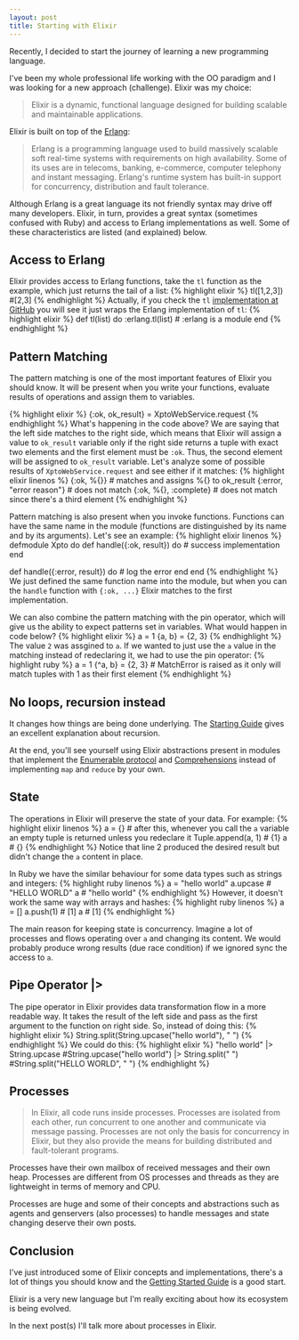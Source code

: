 ```yaml
---
layout: post
title: Starting with Elixir
---
```

Recently, I decided to start the journey of learning a new programming language.

I've been my whole professional life working with the OO paradigm and I was looking for a new approach (challenge). Elixir was my choice:

<blockquote>Elixir is a dynamic, functional language designed for building scalable and maintainable applications.</blockquote>

Elixir is built on top of the [Erlang](https://www.erlang.org/):

<blockquote>Erlang is a programming language used to build massively scalable soft real-time systems with requirements on high availability. Some of its uses are in telecoms, banking, e-commerce, computer telephony and instant messaging. Erlang's runtime system has built-in support for concurrency, distribution and fault tolerance.</blockquote>

Although Erlang is a great language its not friendly syntax may drive off many developers.
Elixir, in turn, provides a great syntax (sometimes confused with Ruby) and access to Erlang implementations as well. Some of these characteristics are listed (and explained) below.

## Access to Erlang
Elixir provides access to Erlang functions, take the `tl` function as the example, which just returns the tail of a list:
{% highlight elixir %}
tl([1,2,3]) #[2,3]
{% endhighlight %}
Actually, if you check the `tl` [implementation at GitHub](https://github.com/elixir-lang/elixir/blob/v1.0.5/lib/elixir/lib/kernel.ex#L715-L717) you will see it just wraps the Erlang implementation of `tl`:
{% highlight elixir %}
def tl(list) do
  :erlang.tl(list) # :erlang is a module
end
{% endhighlight %}

## Pattern Matching
The pattern matching is one of the most important features of Elixir you should know. It will be present when you write your functions, evaluate results of operations and assign them to variables.

{% highlight elixir %}
{:ok, ok_result} = XptoWebService.request
{% endhighlight %}
What's happening in the code above? We are saying that the left side matches to the right side, which means that Elixir will assign a value to `ok_result` variable only if the right side returns a tuple with exact two elements and the first element must be `:ok`. Thus, the second element will be assigned to `ok_result` variable. Let's analyze some of possible results of `XptoWebService.request` and see either if it matches:
{% highlight elixir linenos %}
{:ok, %{}} # matches and assigns %{} to ok_result
{:error, "error reason"} # does not match
{:ok, %{}, :complete} # does not match since there's a third element
{% endhighlight %}

Pattern matching is also present when you invoke functions. Functions can have the same name in the module (functions are distinguished by its name and by its arguments). Let's see an example:
{% highlight elixir linenos %}
defmodule Xpto do
  def handle({:ok, result}) do
    # success implementation
  end

  def handle({:error, result}) do
    # log the error
  end
end
{% endhighlight %}
We just defined the same function name into the module, but when you can the `handle` function with `{:ok, ...}` Elixir matches to the first implementation.

We can also combine the pattern matching with the pin operator, which will give us the ability to expect patterns set in variables.
What would happen in code below?
{% highlight elixir %}
a = 1
{a, b} = {2, 3}
{% endhighlight %}
The value `2` was assgined to `a`. If we wanted to just use the `a` value in the matching instead of redeclaring it, we had to use the pin operator:
{% highlight ruby %}
a = 1
{^a, b} = {2, 3} # MatchError is raised as it only will match tuples with 1 as their first element
{% endhighlight %}

## No loops, recursion instead
It changes how things are being done underlying. The [Starting Guide](http://elixir-lang.org/getting-started/recursion.html) gives an excellent explanation about recursion.

At the end, you'll see yourself using Elixir abstractions present in modules that implement the [Enumerable protocol](http://elixir-lang.org/docs/v1.0/elixir/Enumerable.html) and [Comprehensions](http://elixir-lang.org/getting-started/comprehensions.html) instead of implementing `map` and `reduce` by your own.

## State
The operations in Elixir will preserve the state of your data. For example:
{% highlight elixir linenos %}
a = {} # after this, whenever you call the `a` variable an empty tuple is returned unless you redeclare it
Tuple.append(a, 1) # {1}
a # {}
{% endhighlight %}
Notice that line 2 produced the desired result but didn't change the `a` content in place.

In Ruby we have the similar behaviour for some data types such as strings and integers:
{% highlight ruby linenos %}
a = "hello world"
a.upcase # "HELLO WORLD"
a # "hello world"
{% endhighlight %}
However, it doesn't work the same way with arrays and hashes:
{% highlight ruby linenos %}
a = []
a.push(1) # [1]
a # [1]
{% endhighlight %}

The main reason for keeping state is concurrency. Imagine a lot of processes and flows operating over `a` and changing its content. We would probably produce wrong results (due race condition) if we ignored sync the access to `a`.

## Pipe Operator |>
The pipe operator in Elixir provides data transformation flow in a more readable way. It takes the result of the left side and pass as the first argument to the function on right side.
So, instead of doing this:
{% highlight elixir %}
String.split(String.upcase("hello world"), " ")
{% endhighlight %}
We could do this:
{% highlight elixir %}
"hello world"
  |> String.upcase #String.upcase("hello world")
  |> String.split(" ") #String.split("HELLO WORLD", " ")
{% endhighlight %}

## Processes
<blockquote>In Elixir, all code runs inside processes. Processes are isolated from each other, run concurrent to one another and communicate via message passing. Processes are not only the basis for concurrency in Elixir, but they also provide the means for building distributed and fault-tolerant programs.</blockquote>

Processes have their own mailbox of received messages and their own heap. Processes are different from OS processes and threads as they are lightweight in terms of memory and CPU.

Processes are huge and some of their concepts and abstractions such as agents and genservers (also processes) to handle messages and state changing deserve their own posts.

## Conclusion
I've just introduced some of Elixir concepts and implementations, there's a lot of things you should know and the [Getting Started Guide](http://elixir-lang.org/getting-started) is a good start.

Elixir is a very new language but I'm really exciting about how its ecosystem is being evolved.

In the next post(s) I'll talk more about processes in Elixir.